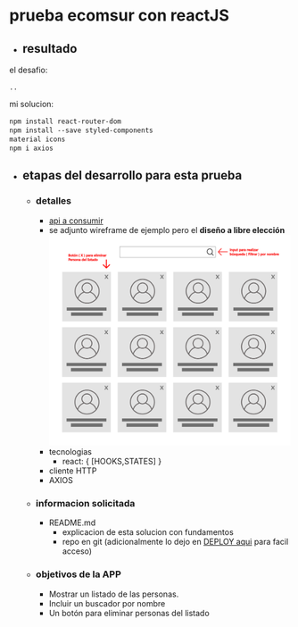 # prueba ecomsur con reactJS
- ## resultado

el desafio:
```
..
```

mi solucion:
```
npm install react-router-dom
npm install --save styled-components
material icons
npm i axios

```



- ## etapas del desarrollo para esta prueba
    - ### detalles
        - [api a consumir](https://randomuser.me/api/?results=15)  
        - se adjunto wireframe de ejemplo pero el **diseño a libre elección**
          ![wireframe](wireframe-test-imp.png)
        -  tecnologias 
            - react: { [HOOKS,STATES] }
        - cliente HTTP
        - AXIOS
    - ### informacion solicitada
        - README.md
            - explicacion de esta solucion con fundamentos
            - repo en git (adicionalmente lo dejo en [DEPLOY aqui](www.google.com) para facil acceso) 
    - ### objetivos de la APP
        - Mostrar un listado de las personas. 
        - Incluir un buscador por nombre
        - Un botón para eliminar personas del listado 


